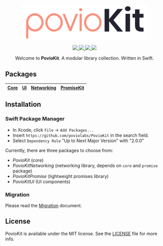 <p align="center">
    <img src="Resources/PovioKit.png" width="400" max-width="90%" alt="PovioKit" />
</p>

<p align="center">
    <a href="https://swiftpackageregistry.com/poviolabs/PovioKit" alt="Package">
        <img src="https://img.shields.io/badge/SPM-Swift-lightgrey.svg" />
    </a>
    <a href="https://www.swift.org" alt="Swift">
        <img src="https://img.shields.io/badge/Swift-5-orange.svg" />
    </a>
    <a href="./LICENSE" alt="License">
        <img src="https://img.shields.io/badge/Licence-MIT-red.svg" />
    </a>
    <a href="https://github.com/poviolabs/PovioKit/actions/workflows/Tests.yml" alt="Tests Status">
        <img src="https://github.com/poviolabs/PovioKit/actions/workflows/Tests.yml/badge.svg" />
    </a>
</p>

<p align="center">
    Welcome to <b>PovioKit</b>. A modular library collection. Written in Swift.
</p>

## Packages

| [Core](Resources/Core) | [UI](Resources/UI) | [Networking](Resources/Networking) | [PromiseKit](Resources/PromiseKit) |
| :-: | :-: | :-: | :-: |

## Installation

### Swift Package Manager
- In Xcode, click `File` -> `Add Packages...`  
- Insert `https://github.com/poviolabs/PovioKit` in the search field.
- Select `Dependency Rule` "Up to Next Major Version" with "2.0.0"

Currently, there are three packages to choose from:
- *PovioKit* (core)
- *PovioKitNetworking* (networking library, depends on `core` and `promise` package)
- *PovioKitPromise* (lightweight promises library)
- *PovioKitUI* (UI components)

### Migration

Please read the [Migration](MIGRATING.md) document.

## License

PovioKit is available under the MIT license. See the [LICENSE](LICENSE) file for more info.
